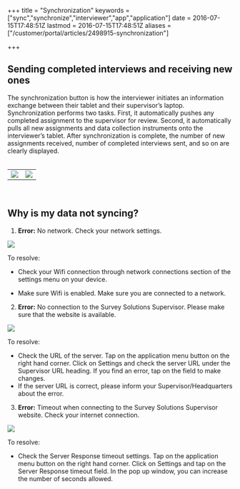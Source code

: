 +++
title = "Synchronization"
keywords = ["sync","synchronize","interviewer","app","application"]
date = 2016-07-15T17:48:51Z
lastmod = 2016-07-15T17:48:51Z
aliases = ["/customer/portal/articles/2498915-synchronization"]

+++

Sending completed interviews and receiving new ones
---------------------------------------------------

  
The synchronization button is how the interviewer initiates an
information exchange between their tablet and their supervisor’s laptop.
Synchronization performs two tasks. First, it automatically pushes any
completed assignment to the supervisor for review. Second, it
automatically pulls all new assignments and data collection instruments
onto the interviewer’s tablet. After synchronization is complete, the
number of new assignments received, number of completed interviews sent,
and so on are clearly displayed.  
 

<table>
<tbody>
<tr class="odd">
<td><img src="/images/658870.png" /></td>
<td style="text-align: center;"><img src="/images/658872.png" /></td>
</tr>
</tbody>
</table>

 

Why is my data not syncing?
---------------------------

  
1. **Error:** No network. Check your network settings.  
  
![](/images/658881.png)  
  
To resolve:

-   Check your Wifi connection through network connections section of
    the settings menu on your device.

-   Make sure Wifi is enabled. Make sure you are connected to a network.

  
  
2. **Error:** No connection to the Survey Solutions Supervisor. Please
make sure that the website is available.  
  
![](/images/658884.png)  
  
To resolve:

-   Check the URL of the server. Tap on the application menu button on
    the right hand corner. Click on Settings and check the server URL
    under the Supervisor URL heading. If you find an error, tap on the
    field to make changes.
-   If the server URL is correct, please inform your
    Supervisor/Headquarters about the error.

  
  
3. **Error:** Timeout when connecting to the Survey Solutions Supervisor
website. Check your internet connection.  
  
![](/images/658885.png)  
  
To resolve:

-   Check the Server Response timeout settings. Tap on the application
    menu button on the right hand corner. Click on Settings and tap on
    the Server Response timeout field. In the pop up window, you can
    increase the number of seconds allowed.
